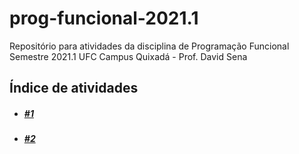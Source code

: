 # prog-funcional-2021.1
Repositório para atividades da disciplina de Programação Funcional
Semestre 2021.1 UFC Campus Quixadá - Prof. David Sena

## Índice de atividades
- ##### [#1](%2301)
- ##### [#2](%2302)
